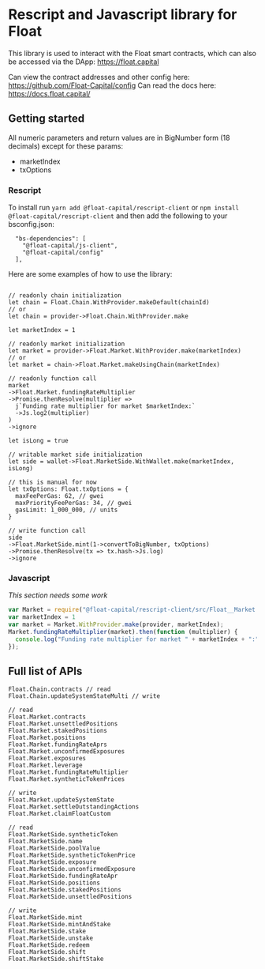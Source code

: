 
# Rescript and Javascript library for Float

This library is used to interact with the Float smart contracts, which can also be accessed via the DApp: https://float.capital

Can view the contract addresses and other config here: https://github.com/Float-Capital/config
Can read the docs here: https://docs.float.capital/

## Getting started

All numeric parameters and return values are in BigNumber form (18 decimals) except for these params:
- marketIndex
- txOptions

### Rescript

To install run `yarn add @float-capital/rescript-client` or `npm install @float-capital/rescript-client` and then add the following to your bsconfig.json:
```
  "bs-dependencies": [
    "@float-capital/js-client",
    "@float-capital/config"
  ],
```

Here are some examples of how to use the library:

```rescript

// readonly chain initialization
let chain = Float.Chain.WithProvider.makeDefault(chainId)
// or
let chain = provider->Float.Chain.WithProvider.make

let marketIndex = 1

// readonly market initialization
let market = provider->Float.Market.WithProvider.make(marketIndex)
// or
let market = chain->Float.Market.makeUsingChain(marketIndex)

// readonly function call
market
->Float.Market.fundingRateMultiplier
->Promise.thenResolve(multiplier =>
  j`Funding rate multiplier for market $marketIndex:`
  ->Js.log2(multiplier)
)
->ignore

let isLong = true

// writable market side initialization
let side = wallet->Float.MarketSide.WithWallet.make(marketIndex, isLong)

// this is manual for now
let txOptions: Float.txOptions = {
  maxFeePerGas: 62, // gwei
  maxPriorityFeePerGas: 34, // gwei
  gasLimit: 1_000_000, // units
}

// write function call
side
->Float.MarketSide.mint(1->convertToBigNumber, txOptions)
->Promise.thenResolve(tx => tx.hash->Js.log)
->ignore
```

### Javascript

*This section needs some work*

```javascript
var Market = require("@float-capital/rescript-client/src/Float__Market.js");
var marketIndex = 1
var market = Market.WithProvider.make(provider, marketIndex);
Market.fundingRateMultiplier(market).then(function (multiplier) {
  console.log("Funding rate multiplier for market " + marketIndex + ":", multiplier);
});
```

## Full list of APIs

```rescript
Float.Chain.contracts // read
Float.Chain.updateSystemStateMulti // write

// read
Float.Market.contracts
Float.Market.unsettledPositions
Float.Market.stakedPositions
Float.Market.positions
Float.Market.fundingRateAprs
Float.Market.unconfirmedExposures
Float.Market.exposures
Float.Market.leverage
Float.Market.fundingRateMultiplier
Float.Market.syntheticTokenPrices

// write
Float.Market.updateSystemState
Float.Market.settleOutstandingActions
Float.Market.claimFloatCustom

// read
Float.MarketSide.syntheticToken
Float.MarketSide.name
Float.MarketSide.poolValue
Float.MarketSide.syntheticTokenPrice
Float.MarketSide.exposure
Float.MarketSide.unconfirmedExposure
Float.MarketSide.fundingRateApr
Float.MarketSide.positions
Float.MarketSide.stakedPositions
Float.MarketSide.unsettledPositions

// write
Float.MarketSide.mint
Float.MarketSide.mintAndStake
Float.MarketSide.stake
Float.MarketSide.unstake
Float.MarketSide.redeem
Float.MarketSide.shift
Float.MarketSide.shiftStake
```
